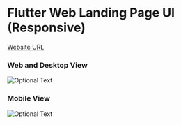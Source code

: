 # Flutter Web Landing Page UI (Responsive)

[Website URL](https://yoga-da934.web.app/#/)


### Web and Desktop View ###
![Optional Text](../master/web_image.jpeg)





### Mobile View ###
![Optional Text](../master/ios_app.jpeg)
